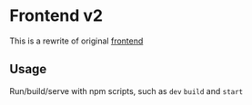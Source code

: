 # Frontend v2

This is a rewrite of original [frontend](https://github.com/sora-reader/frontend)

## Usage

Run/build/serve with npm scripts, such as `dev` `build` and `start`
